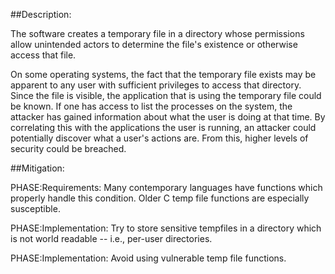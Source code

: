 ##Description:

The software creates a temporary file in a directory whose permissions allow unintended actors to determine the file's existence or otherwise access that file.

On some operating systems, the fact that the temporary file exists may be apparent to any user with sufficient privileges to access that directory. Since the file is visible, the application that is using the temporary file could be known. If one has access to list the processes on the system, the attacker has gained information about what the user is doing at that time. By correlating this with the applications the user is running, an attacker could potentially discover what a user's actions are. From this, higher levels of security could be breached.

##Mitigation:


PHASE:Requirements:
Many contemporary languages have functions which properly handle this condition. Older C temp file functions are especially susceptible.

PHASE:Implementation:
Try to store sensitive tempfiles in a directory which is not world readable -- i.e., per-user directories.

PHASE:Implementation:
Avoid using vulnerable temp file functions.

